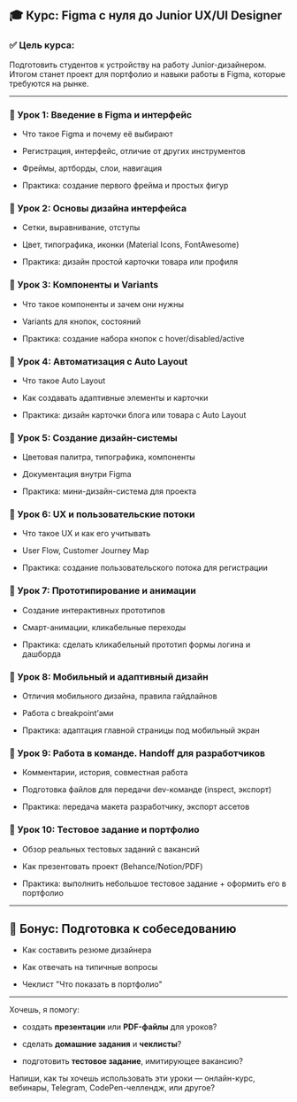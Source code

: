 ## 🎓 **Курс: Figma с нуля до Junior UX/UI Designer**

### ✅ Цель курса:

Подготовить студентов к устройству на работу Junior-дизайнером. Итогом станет проект для портфолио и навыки работы в Figma, которые требуются на рынке.

---

### 🔹 Урок 1: Введение в Figma и интерфейс

- Что такое Figma и почему её выбирают
    
- Регистрация, интерфейс, отличие от других инструментов
    
- Фреймы, артборды, слои, навигация
    
- Практика: создание первого фрейма и простых фигур
    

### 🔹 Урок 2: Основы дизайна интерфейса

- Сетки, выравнивание, отступы
    
- Цвет, типографика, иконки (Material Icons, FontAwesome)
    
- Практика: дизайн простой карточки товара или профиля
    

### 🔹 Урок 3: Компоненты и Variants

- Что такое компоненты и зачем они нужны
    
- Variants для кнопок, состояний
    
- Практика: создание набора кнопок с hover/disabled/active
    

### 🔹 Урок 4: Автоматизация с Auto Layout

- Что такое Auto Layout
    
- Как создавать адаптивные элементы и карточки
    
- Практика: дизайн карточки блога или товара с Auto Layout
    

### 🔹 Урок 5: Создание дизайн-системы

- Цветовая палитра, типографика, компоненты
    
- Документация внутри Figma
    
- Практика: мини-дизайн-система для проекта
    

### 🔹 Урок 6: UX и пользовательские потоки

- Что такое UX и как его учитывать
    
- User Flow, Customer Journey Map
    
- Практика: создание пользовательского потока для регистрации
    

### 🔹 Урок 7: Прототипирование и анимации

- Создание интерактивных прототипов
    
- Смарт-анимации, кликабельные переходы
    
- Практика: сделать кликабельный прототип формы логина и дашборда
    

### 🔹 Урок 8: Мобильный и адаптивный дизайн

- Отличия мобильного дизайна, правила гайдлайнов
    
- Работа с breakpoint’ами
    
- Практика: адаптация главной страницы под мобильный экран
    

### 🔹 Урок 9: Работа в команде. Handoff для разработчиков

- Комментарии, история, совместная работа
    
- Подготовка файлов для передачи dev-команде (inspect, экспорт)
    
- Практика: передача макета разработчику, экспорт ассетов
    

### 🔹 Урок 10: Тестовое задание и портфолио

- Обзор реальных тестовых заданий с вакансий
    
- Как презентовать проект (Behance/Notion/PDF)
    
- Практика: выполнить небольшое тестовое задание + оформить его в портфолио
    

---

## 💼 Бонус: Подготовка к собеседованию

- Как составить резюме дизайнера
    
- Как отвечать на типичные вопросы
    
- Чеклист "Что показать в портфолио"
    

---

Хочешь, я помогу:

- создать **презентации** или **PDF-файлы** для уроков?
    
- сделать **домашние задания** и **чеклисты**?
    
- подготовить **тестовое задание**, имитирующее вакансию?
    

Напиши, как ты хочешь использовать эти уроки — онлайн-курс, вебинары, Telegram, CodePen-челлендж, или другое?